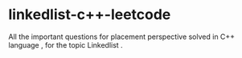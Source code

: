 # linkedlist-c++-leetcode
All the important questions for placement perspective solved in C++ language , for the topic Linkedlist . 
